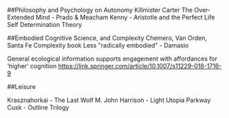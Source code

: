 



##Philosophy and Psychology on Autonomy
Killmister
Carter
The Over-Extended Mind - Prado & Meacham
Kenny - Aristotle and the Perfect Life
Self Determination Theory


##Embodied Cognitive Science, and Complexity
Chemero, Van Orden, Santa Fe Complexity book
Less "radically embodied" - Damasio

General ecological information supports engagement with affordances for ‘higher’ cognition
https://link.springer.com/article/10.1007/s11229-018-1716-9



##Leisure

Krasznahorkai - The Last Wolf
M. John Harrison - Light
Utopia Parkway
Cusk - Outline Trilogy